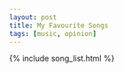 ```yaml
---
layout: post
title: My Favourite Songs
tags: [music, opinion]
---
```


{% include song_list.html %}
